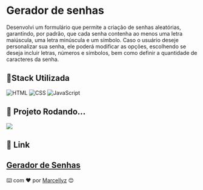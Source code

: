 # Gerador de senhas
Desenvolvi um formulário que permite a criação de senhas aleatórias, garantindo, por padrão, que cada senha contenha ao menos uma letra maiúscula, uma letra minúscula e um símbolo. Caso o usuário deseje personalizar sua senha, ele poderá modificar as opções, escolhendo se deseja incluir letras, números e símbolos, bem como definir a quantidade de caracteres da senha.

## 📍Stack Utilizada

<div>
  <img align="inline_block" alt="HTML" src="https://img.shields.io/badge/HTML5-E34F26?style=for-the-badge&logo=html5&logoColor=white"/>
  <img align="inline_block" alt="CSS" src="https://img.shields.io/badge/CSS3-1572B6?style=for-the-badge&logo=css3&logoColor=white"/>
  <img align="inline_block" alt="JavaScript" src="https://img.shields.io/badge/JavaScript-F7DF1E?style=for-the-badge&logo=javascript&logoColor=black"/>
</div>

## 🛞 Projeto Rodando...

<div>
  <img src="img/gerador-de-senhas.gif"/>
</div>

## 🔗 Link 

[Gerador de Senhas](https://marcellyz.github.io/Gerador-de-senhas/)
---
⌨️ com ❤️ por [Marcellyz](https://gist.github.com/Marcellyz) 😊

